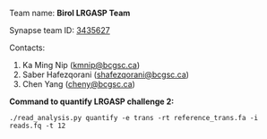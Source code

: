 Team name: **Birol LRGASP Team**

Synapse team ID: [3435627](https://www.synapse.org/#!Team:3435627)

Contacts:
1. Ka Ming Nip (kmnip@bcgsc.ca)
2. Saber Hafezqorani (shafezqorani@bcgsc.ca)
3. Chen Yang (cheny@bcgsc.ca) 


**Command to quantify LRGASP challenge 2:**

`./read_analysis.py quantify -e trans -rt reference_trans.fa -i reads.fq -t 12`
